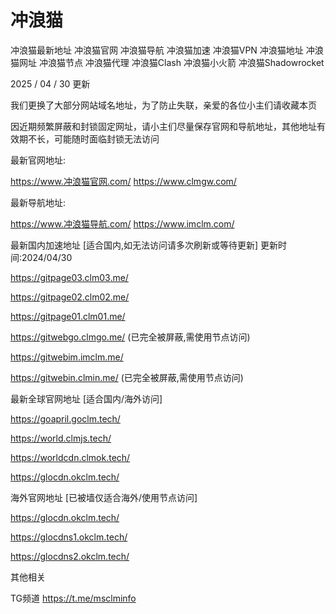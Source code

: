 # 冲浪猫
冲浪猫最新地址
冲浪猫官网 冲浪猫导航 冲浪猫加速 冲浪猫VPN 冲浪猫地址 冲浪猫网址 冲浪猫节点 冲浪猫代理 冲浪猫Clash 冲浪猫小火箭 冲浪猫Shadowrocket

2025 / 04 / 30 更新

我们更换了大部分网站域名地址，为了防止失联，亲爱的各位小主们请收藏本页

因近期频繁屏蔽和封锁固定网址，请小主们尽量保存官网和导航地址，其他地址有效期不长，可能随时面临封锁无法访问

最新官网地址:

https://www.冲浪猫官网.com/
https://www.clmgw.com/

最新导航地址:

https://www.冲浪猫导航.com/
https://www.imclm.com/

最新国内加速地址
[适合国内,如无法访问请多次刷新或等待更新] 
更新时间:2024/04/30

https://gitpage03.clm03.me/

https://gitpage02.clm02.me/

https://gitpage01.clm01.me/

https://gitwebgo.clmgo.me/      (已完全被屏蔽,需使用节点访问)

https://gitwebim.imclm.me/

https://gitwebin.clmin.me/      (已完全被屏蔽,需使用节点访问)

最新全球官网地址
[适合国内/海外访问]

https://goapril.goclm.tech/

https://world.clmjs.tech/

https://worldcdn.clmok.tech/

https://glocdn.okclm.tech/

海外官网地址
[已被墙仅适合海外/使用节点访问]

https://glocdn.okclm.tech/

https://glocdns1.okclm.tech/

https://glocdns2.okclm.tech/

其他相关

TG频道 https://t.me/msclminfo
